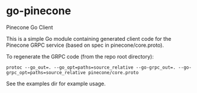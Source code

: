 # go-pinecone
Pinecone Go Client

This is a simple Go module containing generated client code for the Pinecone GRPC service (based on spec in pinecone/core.proto).

To regenerate the GRPC code (from the repo root directory):
```shell
protoc --go_out=. --go_opt=paths=source_relative --go-grpc_out=. --go-grpc_opt=paths=source_relative pinecone/core.proto
```

See the examples dir for example usage.